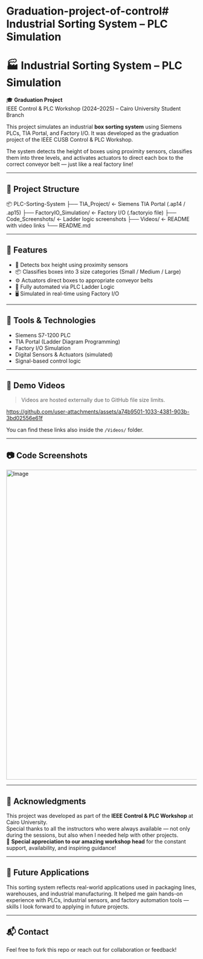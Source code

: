# Graduation-project-of-control# Industrial Sorting System – PLC Simulation


# 🏭 Industrial Sorting System – PLC Simulation

🎓 **Graduation Project**  
IEEE Control & PLC Workshop (2024–2025) – Cairo University Student Branch

This project simulates an industrial **box sorting system** using Siemens PLCs, TIA Portal, and Factory I/O. It was developed as the graduation project of the IEEE CUSB Control & PLC Workshop.

The system detects the height of boxes using proximity sensors, classifies them into three levels, and activates actuators to direct each box to the correct conveyor belt — just like a real factory line!

---

## 📁 Project Structure

📦 PLC-Sorting-System
├── TIA_Project/ ← Siemens TIA Portal (.ap14 / .ap15)
├── FactoryIO_Simulation/ ← Factory I/O (.factoryio file)
├── Code_Screenshots/ ← Ladder logic screenshots
├── Videos/ ← README with video links
└── README.md


---

## 🔧 Features

- 📏 Detects box height using proximity sensors
- 📦 Classifies boxes into 3 size categories (Small / Medium / Large)
- ⚙️ Actuators direct boxes to appropriate conveyor belts
- 🔄 Fully automated via PLC Ladder Logic
- 🖥️ Simulated in real-time using Factory I/O

---

## 🧰 Tools & Technologies

- Siemens S7-1200 PLC  
- TIA Portal (Ladder Diagram Programming)  
- Factory I/O Simulation  
- Digital Sensors & Actuators (simulated)  
- Signal-based control logic

---

## 🎥 Demo Videos

> Videos are hosted externally due to GitHub file size limits.

https://github.com/user-attachments/assets/a74b9501-1033-4381-903b-3bd02556e61f


You can find these links also inside the `/Videos/` folder.

---

## 📷 Code Screenshots

<img width="1816" height="819" alt="Image" src="https://github.com/user-attachments/assets/e8981d6d-cd03-447d-9049-596d537f86b8" />


---

## 🙏 Acknowledgments

This project was developed as part of the **IEEE Control & PLC Workshop** at Cairo University.  
Special thanks to all the instructors who were always available — not only during the sessions, but also when I needed help with other projects.  
💙 **Special appreciation to our amazing workshop head** for the constant support, availability, and inspiring guidance!

---

## 🚀 Future Applications

This sorting system reflects real-world applications used in packaging lines, warehouses, and industrial manufacturing. It helped me gain hands-on experience with PLCs, industrial sensors, and factory automation tools — skills I look forward to applying in future projects.

---

## 📬 Contact

Feel free to fork this repo or reach out for collaboration or feedback!  

